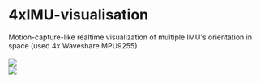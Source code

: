 # 4xIMU-visualisation
Motion-capture-like realtime visualization of multiple IMU's orientation in space (used 4x Waveshare MPU9255)
<br><br>
<img src="https://i.imgur.com/mkI4G6I.gif">
<br>
<img src="https://i.imgur.com/pZ6RvJP.png">
